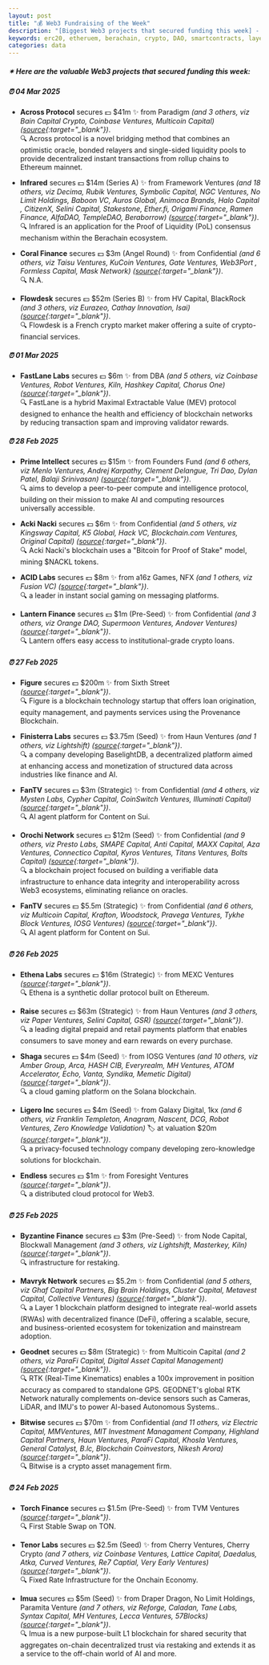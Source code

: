 ```yaml
---
layout: post
title: "💰 Web3 Fundraising of the Week"
description: "[Biggest Web3 projects that secured funding this week] - Featuring Protocol/project, lead investors, other investors, amount raised, valuation, investment refs, supported blockchains and detail about project."
keywords: erc20, etheruem, berachain, crypto, DAO, smartcontracts, layer0, optimism, tokenomics
categories: data
---  
```


##### ✴ **Here are the valuable Web3 projects that secured funding this week:**

##### ⏰️ **04 Mar 2025**  

 - **Across Protocol** secures 💵 $41m ✨️ from Paradigm *(and 3 others, viz Bain Capital Crypto, Coinbase Ventures, Multicoin Capital)* *([source](https://x.com/AcrossProtocol/status/1896931977590374661){:target="_blank"})*.  
🔍 Across protocol is a novel bridging method that combines an optimistic oracle, bonded relayers and single-sided liquidity pools to provide decentralized instant transactions from rollup chains to Ethereum mainnet.

 - **Infrared** secures 💵 $14m (Series A) ✨️ from Framework Ventures *(and 18 others, viz Decima, Rubik Ventures, Symbolic Capital, NGC Ventures, No Limit Holdings, Baboon VC, Auros Global, Animoca Brands, Halo Capital , CitizenX, Selini Capital, Stakestone, Ether.fi, Origami Finance, Ramen Finance, AlfaDAO, TempleDAO, Beraborrow)* *([source](https://x.com/InfraredFinance/status/1896912652158501307){:target="_blank"})*.  
🔍 Infrared is an application for the Proof of Liquidity (PoL) consensus mechanism within the Berachain ecosystem.

 - **Coral Finance** secures 💵 $3m (Angel Round) ✨️ from Confidential *(and 6 others, viz Taisu Ventures, KuCoin Ventures, Gate Ventures, Web3Port , Formless Capital, Mask Network)* *([source](https://x.com/Coral_Finance/status/1896834847584436434){:target="_blank"})*.  
🔍 N.A.

 - **Flowdesk** secures 💵 $52m (Series B) ✨️ from HV Capital, BlackRock *(and 3 others, viz Eurazeo, Cathay Innovation, Isai)* *([source](https://x.com/flowdesk_co/status/1896863028093632691){:target="_blank"})*.  
🔍 Flowdesk is a French crypto market maker offering a suite of crypto-financial services.

##### ⏰️ **01 Mar 2025**  

 - **FastLane Labs** secures 💵 $6m ✨️ from DBA *(and 5 others, viz Coinbase Ventures, Robot Ventures, Kiln, Hashkey Capital, Chorus One)* *([source](https://x.com/0xFastLane/status/1896636501615849575){:target="_blank"})*.  
🔍 FastLane is a hybrid Maximal Extractable Value (MEV) protocol designed to enhance the health and efficiency of blockchain networks by reducing transaction spam and improving validator rewards.

##### ⏰️ **28 Feb 2025**  

 - **Prime Intellect** secures 💵 $15m ✨️ from Founders Fund *(and 6 others, viz Menlo Ventures, Andrej Karpathy, Clement Delangue, Tri Dao, Dylan Patel, Balaji Srinivasan)* *([source](https://x.com/primeintellect/status/1895556152030872016){:target="_blank"})*.  
🔍 aims to develop a peer-to-peer compute and intelligence protocol, building on their mission to make AI and computing resources universally accessible.

 - **Acki Nacki** secures 💵 $6m ✨️ from Confidential *(and 5 others, viz Kingsway Capital, K5 Global, Hack VC, Blockchain.com Ventures, Original Capital)* *([source](https://x.com/ackinackichain/status/1895488253408555214){:target="_blank"})*.  
🔍 Acki Nacki's blockchain uses a "Bitcoin for Proof of Stake" model, mining $NACKL tokens.

 - **ACID Labs** secures 💵 $8m ✨️ from a16z Games, NFX *(and 1 others, viz Fusion VC)* *([source](https://decrypt.co/308319/acid-labs-raises-8m-from-a16z-speedrun-nfx-to-scale-instant-social-games-on-chatapps){:target="_blank"})*.  
🔍 a leader in instant social gaming on messaging platforms.

 - **Lantern Finance** secures 💵 $1m (Pre-Seed) ✨️ from Confidential *(and 3 others, viz Orange DAO, Supermoon Ventures, Andover Ventures)* *([source](https://x.com/LanternFi/status/1895532772829417838){:target="_blank"})*.  
🔍 Lantern offers easy access to institutional-grade crypto loans.

##### ⏰️ **27 Feb 2025**  

 - **Figure** secures 💵 $200m ✨️ from Sixth Street *([source](https://www.wsj.com/livecoverage/stock-market-today-dow-sp500-nasdaq-02-27-2025/card/sixth-street-invests-200-million-in-blockchain-lender-figure-yrHueObnT2Rd5IwcU5bn){:target="_blank"})*.  
🔍 Figure is a blockchain technology startup that offers loan origination, equity management, and payments services using the Provenance Blockchain.

 - **Finisterra Labs** secures 💵 $3.75m (Seed) ✨️ from Haun Ventures *(and 1 others, viz Lightshift)* *([source](https://x.com/FinisterraLabs/status/1895157463529464183){:target="_blank"})*.  
🔍 a company developing BaselightDB, a decentralized platform aimed at enhancing access and monetization of structured data across industries like finance and AI.

 - **FanTV** secures 💵 $3m (Strategic) ✨️ from Confidential *(and 4 others, viz Mysten Labs, Cypher Capital, CoinSwitch Ventures, Illuminati Capital)* *([source](https://cointelegraph.com/press-releases/fantv-1-ai-project-on-sui-secures-3m-to-transform-next-gen-content-creation-with-ai-agents){:target="_blank"})*.  
🔍 AI agent platform for Content on Sui.

 - **Orochi Network** secures 💵 $12m (Seed) ✨️ from Confidential *(and 9 others, viz Presto Labs, SMAPE Capital, Anti Capital, MAXX Capital, Aza Ventures, Connectico Capital, Kyros Ventures, Titans Ventures, Bolts Capital)* *([source](https://x.com/OrochiNetwork/status/1895108396522840344){:target="_blank"})*.  
🔍 a blockchain project focused on building a verifiable data infrastructure to enhance data integrity and interoperability across Web3 ecosystems, eliminating reliance on oracles.

 - **FanTV** secures 💵 $5.5m (Strategic) ✨️ from Confidential *(and 6 others, viz Multicoin Capital, Krafton, Woodstock, Pravega Ventures, Tykhe Block Ventures, IOSG Ventures)* *([source](https://cointelegraph.com/press-releases/fantv-1-ai-project-on-sui-secures-3m-to-transform-next-gen-content-creation-with-ai-agents){:target="_blank"})*.  
🔍 AI agent platform for Content on Sui.

##### ⏰️ **26 Feb 2025**  

 - **Ethena Labs** secures 💵 $16m (Strategic) ✨️ from MEXC Ventures *([source](https://www.benzinga.com/pressreleases/25/02/g43966782/mexc-invests-20-million-in-usde-to-drive-stablecoin-adoption-launches-1-000-000-reward-event){:target="_blank"})*.  
🔍 Ethena is a synthetic dollar protocol built on Ethereum.

 - **Raise** secures 💵 $63m (Strategic) ✨️ from Haun Ventures *(and 3 others, viz Paper Ventures, Selini Capital, GSR)* *([source](https://fortune.com/2025/02/26/exclusive-raise-nets-63-million-in-round-led-by-haun-ventures-to-build-a-crypto-platform-for-gift-cards/){:target="_blank"})*.  
🔍 a leading digital prepaid and retail payments platform that enables consumers to save money and earn rewards on every purchase.

 - **Shaga** secures 💵 $4m (Seed) ✨️ from IOSG Ventures *(and 10 others, viz Amber Group, Arca, HASH CIB, Everyrealm, MH Ventures, ATOM Accelerator, Echo, Vanta, Syndika, Memetic Digital)* *([source](https://x.com/playonshaga/status/1894824743577981003){:target="_blank"})*.  
🔍 a cloud gaming platform on the Solana blockchain.

 - **Ligero Inc** secures 💵 $4m (Seed) ✨️ from Galaxy Digital, 1kx *(and 6 others, viz Franklin Templeton, Anagram, Nascent, DCG, Robot Ventures, Zero Knowledge Validation)* 🏷️ at valuation $20m *([source](https://x.com/ligero_inc/status/1894781288273588551){:target="_blank"})*.  
🔍 a privacy-focused technology company developing zero-knowledge solutions for blockchain.

 - **Endless** secures 💵 $1m ✨️ from Foresight Ventures *([source](https://x.com/EndlessProtocol/status/1894692619692949910){:target="_blank"})*.  
🔍 a distributed cloud protocol for Web3.

##### ⏰️ **25 Feb 2025**  

 - **Byzantine Finance** secures 💵 $3m (Pre-Seed) ✨️ from Node Capital, Blockwall Management *(and 3 others, viz Lightshift, Masterkey, Kiln)* *([source](https://x.com/byzantine_fi/status/1894295824877982178){:target="_blank"})*.  
🔍 infrastructure for restaking.

 - **Mavryk Network** secures 💵 $5.2m ✨️ from Confidential *(and 5 others, viz Ghaf Capital Partners, Big Brain Holdings, Cluster Capital, Metavest Capital, Collective Ventures)* *([source](https://x.com/MavrykNetwork/status/1894429912347430933){:target="_blank"})*.  
🔍 a Layer 1 blockchain platform designed to integrate real-world assets (RWAs) with decentralized finance (DeFi), offering a scalable, secure, and business-oriented ecosystem for tokenization and mainstream adoption.

 - **Geodnet** secures 💵 $8m (Strategic) ✨️ from Multicoin Capital *(and 2 others, viz ParaFi Capital, Digital Asset Capital Management)* *([source](https://geodnet.com/detail/384361740379637693){:target="_blank"})*.  
🔍 RTK (Real-Time Kinematics) enables a 100x improvement in position accuracy as compared to standalone GPS. GEODNET\'s global RTK Network naturally complements on-device sensors such as Cameras, LiDAR, and IMU\'s to power AI-based Autonomous Systems..

 - **Bitwise** secures 💵 $70m ✨️ from Confidential *(and 11 others, viz Electric Capital, MMVentures, MIT Investment Managament Company, Highland Capital Partners, Haun Ventures, ParaFi Capital, Khosla Ventures, General Catalyst, B.lc, Blockchain Coinvestors, Nikesh Arora)* *([source](https://x.com/BitwiseInvest/status/1894389259752341811){:target="_blank"})*.  
🔍 Bitwise is a crypto asset management firm.

##### ⏰️ **24 Feb 2025**  

 - **Torch Finance** secures 💵 $1.5m (Pre-Seed) ✨️ from TVM Ventures *([source](https://x.com/TorchTon/status/1893918791521960372){:target="_blank"})*.  
🔍 First Stable Swap on TON.

 - **Tenor Labs** secures 💵 $2.5m (Seed) ✨️ from Cherry Ventures, Cherry Crypto *(and 7 others, viz Coinbase Ventures, Lattice Capital, Daedalus, Atka, Curved Ventures, Re7 Captial, Very Early Ventures)* *([source](https://x.com/TenorFinance/status/1894066878374400395){:target="_blank"})*.  
🔍 Fixed Rate Infrastructure for the Onchain Economy.

 - **Imua** secures 💵 $5m (Seed) ✨️ from Draper Dragon, No Limit Holdings, Paramita Venture *(and 7 others, viz Reforge, Caladan, Tane Labs, Syntax Capital, MH Ventures, Lecca Ventures, 57Blocks)* *([source](https://www.globenewswire.com/news-release/2025/02/24/3031192/0/en/Imua-Raises-5M-Seed-Round-to-Launch-the-AWS-for-Trust.html){:target="_blank"})*.  
🔍 Imua is a new purpose-built L1 blockchain for shared security that aggregates on-chain decentralized trust via restaking and extends it as a service to the off-chain world of AI and more.
